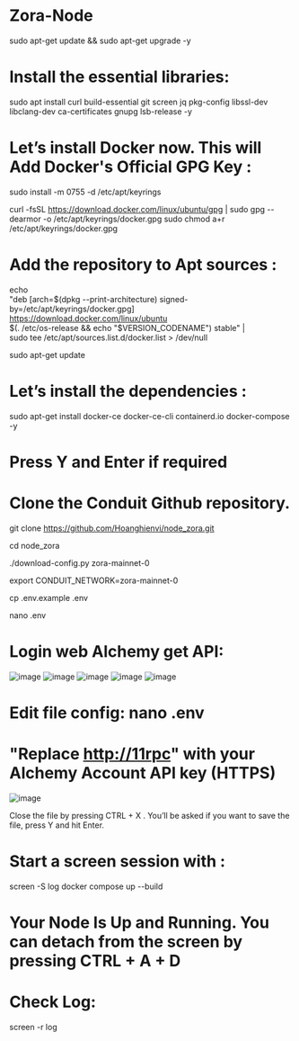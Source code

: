 # Zora-Node

sudo apt-get update && sudo apt-get upgrade -y

# Install the essential libraries: 
sudo apt install curl build-essential git screen jq pkg-config libssl-dev libclang-dev ca-certificates gnupg lsb-release -y

# Let’s install Docker now. This will Add Docker's Official GPG Key :
sudo install -m 0755 -d /etc/apt/keyrings

curl -fsSL https://download.docker.com/linux/ubuntu/gpg | sudo gpg --dearmor -o /etc/apt/keyrings/docker.gpg
sudo chmod a+r /etc/apt/keyrings/docker.gpg

# Add the repository to Apt sources :
echo \
  "deb [arch=$(dpkg --print-architecture) signed-by=/etc/apt/keyrings/docker.gpg] https://download.docker.com/linux/ubuntu \
  $(. /etc/os-release && echo "$VERSION_CODENAME") stable" | \
  sudo tee /etc/apt/sources.list.d/docker.list > /dev/null
  
sudo apt-get update

# Let’s install the dependencies :
sudo apt-get install docker-ce docker-ce-cli containerd.io docker-compose -y

# Press Y and Enter if required 

# Clone the Conduit Github repository.
git clone https://github.com/Hoanghienvi/node_zora.git

cd node_zora

./download-config.py zora-mainnet-0

export CONDUIT_NETWORK=zora-mainnet-0

cp .env.example .env

nano .env

# Login web Alchemy get API:
![image](https://github.com/Hoanghienvi/Zora-Node/assets/87926002/52b53e48-4916-4ef5-97d2-07a3f5ee368a)
![image](https://github.com/Hoanghienvi/Zora-Node/assets/87926002/9a87383a-b6fb-4664-997e-9a1d67066a52)
![image](https://github.com/Hoanghienvi/Zora-Node/assets/87926002/ffa3a3b3-3c0f-4504-aafc-d9f8370a8935)
![image](https://github.com/Hoanghienvi/Zora-Node/assets/87926002/28e4f804-15bb-4ca0-a280-b4b88f9bb40a)
![image](https://github.com/Hoanghienvi/Zora-Node/assets/87926002/c9661b5f-4eca-434d-82b0-dfea593b8fb7)

# Edit file config:  nano .env

# "Replace <http://11rpc>" with your Alchemy Account API key (HTTPS)
![image](https://github.com/Hoanghienvi/Zora-Node/assets/87926002/fd93845b-b639-4f6d-900e-5102b640a2fe)



Close the file by pressing CTRL + X . You’ll be asked if you want to save the file, press Y and hit Enter.

# Start a screen session with :
screen -S log
docker compose up --build

# Your Node Is Up and Running. You can detach from the screen by pressing CTRL + A + D

# Check Log:
screen -r log

